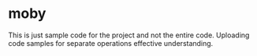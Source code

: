 # moby
This is just sample code for the project and not the entire code. 
Uploading code samples for separate operations effective understanding.
